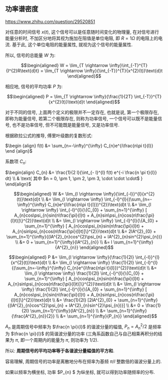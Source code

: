 ## 功率谱密度

https://www.zhihu.com/question/29520851



对任意的时间信号 $x(t)$, 这个信号可以是任意随时间变化的物理量, 在对信号进行能量分析时, 不加区分地将其视为施加在阻值是单位电阻, 即 $R = 1 \Omega$ 的电阻上的电流. 基于此, 这个单位电阻的能量属性, 就视为这个信号的能量属性. 

所以, 信号的总能量 $W$ 为: 

$$\begin{aligned} W = \lim_{T \rightarrow \infty}\int_{-T}^{T}{I^{2}R\text{d}t} = \lim_{T \rightarrow \infty}{\int_{-T}}^{T}{x^{2}(t)}\text{d}t \end{aligned}$$ 

相应地, 信号的平均功率 $P$ 为: 

$$\begin{aligned} P = \lim_{T \rightarrow \infty}{\frac{1}{2T} \int_{-T}}^{T}{x^{2}(t)}\text{d}t \end{aligned}$$ 

对于不同的信号, 上面两个定义的极限并不一定存在, 也就是说, 第一个极限存在, 即称为能量信号, 若第二个极限存在, 则称为功率信号, 一个信号可以既不是能量信号, 也不是功率信号, 但不可能既是能量信号, 又是功率信号. 



根据欧拉公式的推导, 傅里叶级数的复数形式: 

$\begin {align} f(t) &= \sum_{n=-\infty}^{\infty} C_{n}e^{i\frac{n\pi t}{l}} \end {align}$ 

系数项 $C_{n}$: 

$\begin{align} C_{n} &= \frac{1}{2 l}{\int_{- l}^{l} f(t) e^{-i \frac{n \pi t}{l}} dt} \\ & \text{ 其中 $n = 0, \pm 1, \pm 2, \pm 3, \cdot \cdot \cdot$ } \end{align}$ 



$$\begin{aligned} W &= \lim_{l \rightarrow \infty}{\int_{-l}}^{l}{x^{2}(t)}\text{d}t \\ &= \lim_{l \rightarrow \infty} \int_{-l}^{l}{(\sum_{n=-\infty}^{\infty} C_{n}e^{i\frac{n\pi t}{l}})^{2}}\text{d}t \\ &= \lim_{l \rightarrow \infty} \int_{-l}^{l}{\{C_{0} + \sum_{n=1}^{\infty} [ A_{n}cos\psi_{n}sin(n\frac{\pi}{l}t) + A_{n}sin\psi_{n}cos(n\frac{\pi}{l}t)]\}^{2}}\text{d}t \\ &= \lim_{l \rightarrow \infty} \int_{-l}^{l}{\{A_{0} + \sum_{n=1}^{\infty} [ A_{n}cos\psi_{n}sin(n\frac{\pi}{l}t) + A_{n}sin\psi_{n}cos(n\frac{\pi}{l}t)]\}^{2}}\text{d}t \\ &= 2lA^{2}_{0} + \sum_{n=1}^{\infty}{(lA^{2}_{n}cos^{2}\psi_{n} + lA^{2}_{n}sin^{2}\psi_{n})} \\ &= 0 + \sum_{n=1}^{\infty}{lA^{2}_{n}} \\ &= l \sum_{n=1}^{\infty}{A^{2}_{n}} \end{aligned}$$ 



$$\begin{aligned} P &= \lim_{l \rightarrow \infty}{\frac{1}{2l} \int_{-l}}^{l}{x^{2}(t)}\text{d}t \\ &= \lim_{l \rightarrow \infty} \frac{1}{2l} \int_{-l}^{l}{(\sum_{n=-\infty}^{\infty} C_{n}e^{i\frac{n\pi t}{l}})^{2}}\text{d}t \\ &= \lim_{l \rightarrow \infty} \frac{1}{2l} \int_{-l}^{l}{\{C_{0} + \sum_{n=1}^{\infty} [ A_{n}cos\psi_{n}sin(n\frac{\pi}{l}t) + A_{n}sin\psi_{n}cos(n\frac{\pi}{l}t)]\}^{2}}\text{d}t \\ &= \lim_{l \rightarrow \infty} \frac{1}{2l} \int_{-l}^{l}{\{A_{0} + \sum_{n=1}^{\infty} [ A_{n}cos\psi_{n}sin(n\frac{\pi}{l}t) + A_{n}sin\psi_{n}cos(n\frac{\pi}{l}t)]\}^{2}}\text{d}t \\ &= \frac{1}{2l} [2lA^{2}_{0} + \sum_{n=1}^{\infty}{(lA^{2}_{n}cos^{2}\psi_{n} + lA^{2}_{n}sin^{2}\psi_{n})}] \\ &= 0 + \frac{1}{2l} \sum_{n=1}^{\infty}{lA^{2}_{n}} \\ &= \sum_{n=1}^{\infty}{\frac{A^{2}_{n}}{2}} \\ &= \sum_{n=1}^{\infty}{P_{n}} \end{aligned}$$ 



$A_{n}$ 是周期信号中频率为 $\frac{n \pi}{l}$ 的谐波分量的幅值, $P_{n} = A^{2}_{n} / 2$ 是频率为 $\frac{n \pi}{l}$ 的简谐波分量的功率 (三角系函数自己与自己相乘再积分的结果为 $\pi$, 即一个周期内的能量为 $\pi$, 则功率为 $1 / 2$). 

所以: **周期信号的平均功率等于各谐波分量幅值的平方和**. 

容易理解, 周期信号的功率是离散地分布在频率为基频 $\pi / l$ 整数倍的谐波分量上的. 

如果以频率为横坐标, 功率 $P_{n} $ 为纵坐标, 就可以得到功率随频率的分布. 



















